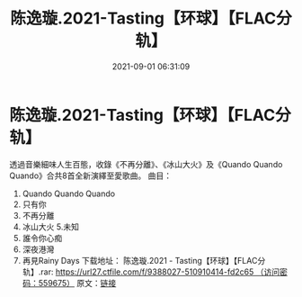﻿---
title: 陈逸璇.2021-Tasting【环球】【FLAC分轨】
date: 2021-09-01 06:31:09
categories: APE、FLAC、MP3
tags: 华语流行
---
# 陈逸璇.2021-Tasting【环球】【FLAC分轨】

透過音樂細味人生百態，收錄《不再分離》、《冰山大火》及《Quando Quando
Quando》合共8首全新演繹至愛歌曲。
曲目：
1. Quando Quando
Quando
2. 只有你
3. 不再分離
4. 冰山大火
5.未知
6. 誰令你心痴
7. 深夜港灣
8. 再見Rainy Days
下载地址：
陈逸璇.2021 - Tasting【环球】【FLAC分轨】.rar: https://url27.ctfile.com/f/9388027-510910414-fd2c65 （访问密码：559675）
原文：[链接](https://blog.sina.com.cn/s/blog_1647c7e7601030tod.html)